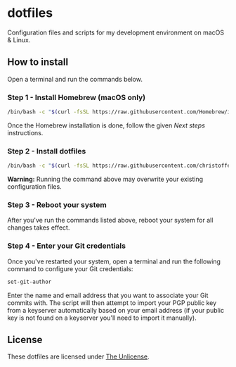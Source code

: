 # dotfiles

Configuration files and scripts for my development environment on macOS & Linux.

## How to install

Open a terminal and run the commands below.

### Step 1 - Install Homebrew (macOS only)

```bash
/bin/bash -c "$(curl -fsSL https://raw.githubusercontent.com/Homebrew/install/HEAD/install.sh)"
```

Once the Homebrew installation is done, follow the given *Next steps* instructions.

### Step 2 - Install dotfiles

```bash
/bin/bash -c "$(curl -fsSL https://raw.githubusercontent.com/christoffercarlsson/dotfiles/HEAD/install.sh)"
```

**Warning:** Running the command above may overwrite your existing configuration files.

### Step 3 - Reboot your system

After you've run the commands listed above, reboot your system for all changes takes effect.

### Step 4 - Enter your Git credentials

Once you've restarted your system, open a terminal and run the following command to configure your Git credentials:

```bash
set-git-author
```

Enter the name and email address that you want to associate your Git commits with. The script will then attempt to import your PGP public key from a keyserver automatically based on your email address (if your public key is not found on a keyserver you'll need to import it manually).


## License

These dotfiles are licensed under [The Unlicense](./LICENSE).
